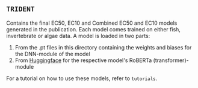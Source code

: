 ## `TRIDENT`

Contains the final EC50, EC10 and Combined EC50 and EC10 models generated in the publication. Each model comes trained on either fish, invertebrate or algae data. A model is loaded in two parts:

1. From the .pt files in this directory containing the weights and biases for the DNN-module of the model
2. From [Huggingface](https://huggingface.co/StyrbjornKall) for the respective model's RoBERTa (transformer)-module

For a tutorial on how to use these models, refer to `tutorials`.
